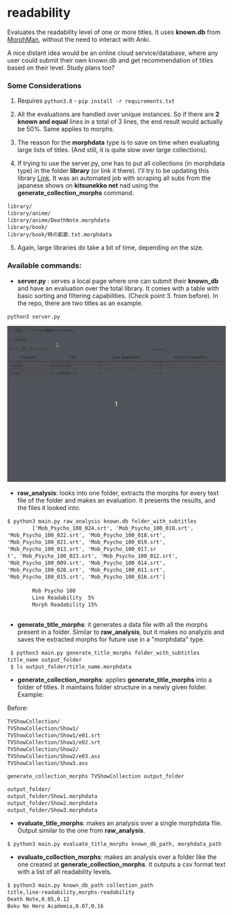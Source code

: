 # readability

Evaluates the readability level of one or more titles. It uses **known.db** from [MorphMan](https://github.com/kaegi/MorphMan), without the need to interact with Anki.

A nice distant idea would be an online cloud service/database, where any user could submit their own known.db and get recommendation of titles based on their level. Study plans too?
### Some Considerations
1. Requires ```python3.8``` - ```pip install -r requirements.txt```
2. All the evaluations are handled over unique instances. So if there are  **2 known and equal** lines in a total of 3 lines, the end result would actually be 50%. Same applies to morphs.

3. The reason for the **morphdata** type is to save on time when evaluating large lists of titles. (And still, it is quite slow over large collections).

4. If trying to use the server.py, one has to put all collections (in morphdata type) in the folder **library** (or link it there). I'll try to be updating this library [Link](asd). It was an automated job with scraping all subs from the japanese shows on **kitsunekko net** nad using the **generate_collection_morphs** command.
```
library/
library/anime/
library/anime/DeathNote.morphdata
library/book/
library/book/時の凱歌.txt.morphdata
```

5. Again, large libraries do take a bit of time, depending on the size.

### Available commands:
* **server.py** : serves a local page where one can submit their **known_db** and have an evaluation over the total library. It comes with a table with basic sorting and filtering capabilities. (Check point 3. from before). In the repo, there are two titles as an example.
```
python3 server.py
```

![demo](static/demo.gif)

* **raw_analysis**: looks into one folder, extracts the morphs for every text file of the folder and makes an evaluation. It presents the results, and the files it looked into.
```
$ python3 main.py raw_analysis known.db folder_with_subtitles
        ['Mob_Psycho_100_024.srt', 'Mob_Psycho_100_010.srt', 'Mob_Psycho_100_022.srt', 'Mob_Psycho_100_018.srt', 'Mob_Psycho_100_021.srt', 'Mob_Psycho_100_019.srt', 'Mob_Psycho_100_013.srt', 'Mob_Psycho_100_017.sr
t', 'Mob_Psycho_100_023.srt', 'Mob_Psycho_100_012.srt', 'Mob_Psycho_100_009.srt', 'Mob_Psycho_100_014.srt', 'Mob_Psycho_100_020.srt', 'Mob_Psycho_100_011.srt', 'Mob_Psycho_100_015.srt', 'Mob_Psycho_100_016.srt']

        Mob Psycho 100
        Line Readability  5%
        Morph Readability 15%
        
```

* **generate_title_morphs**: it generates a data file with all the morphs present in a folder. Similar to **raw_analysis**, but it makes no analyzis and saves the extracted morphs for future use in a "morphdata" type.
```
 $ python3 main.py generate_title_morphs folder_with_subtitles title_name output_folder
 $ ls output_folder/title_name.morphdata
```

* **generate_collection_morphs**: applies **generate_title_morphs** into a folder of titles. It maintains folder structure in a newly given folder. Example:

Before:
```
TVShowCollection/
TVShowCollection/Show1/
TVShowCollection/Show1/e01.srt
TVShowCollection/Show1/e02.srt
TVShowCollection/Show2/
TVShowCollection/Show2/e03.ass
TVShowCollection/Show3.ass
```
```
generate_collection_morphs TVShowCollection output_folder
```
```
output_folder/
output_folder/Show1.morphdata
output_folder/Show2.morphdata
output_folder/Show3.morphdata
```

* **evaluate_title_morphs**: makes an analysis over a single morphdata file. Output similar to the one from **raw_analysis**.
```
$ python3 main.py evaluate_title_morphs known_db_path, morphdata_path
```
* **evaluate_collection_morphs**: makes an analysis over a folder like the one created at **generate_collection_morphs**. It outputs a csv format text with a list of all readability levels.
```
$ python3 main.py known_db_path collection_path
title,line-readability,morphs-readability
Death Note,0.05,0.12
Boku No Hero Academia,0.07,0.16
```

